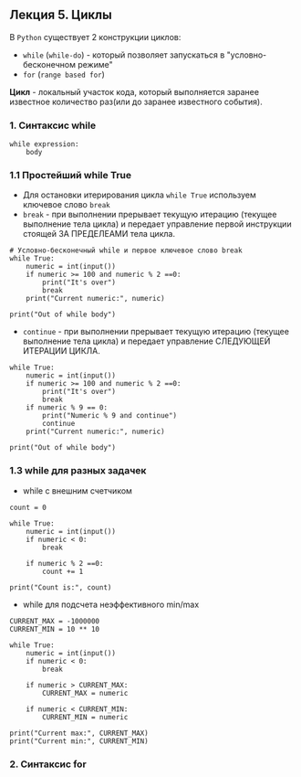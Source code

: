 ## Лекция 5. Циклы

В `Python` существует 2 конструкции циклов:
* `while` (`while-do`) - который позволяет запускаться в "условно-бесконечном режиме"
* `for` (`range based for`)

**Цикл** - локальный участок кода, который выполняется заранее известное количество раз(или до заранее известного события).

### 1. Синтаксис while
```
while expression:
    body
```

### 1.1 Простейший while True
* Для остановки итерирования цикла `while True` используем ключевое слово `break`
* `break` - при выполнении прерывает текущую итерацию (текущее выполнение тела цикла) и передает управление первой инструкции стоящей ЗА ПРЕДЕЛЕАМИ тела цикла.
```
# Условно-бесконечный while и первое ключевое слово break
while True:
    numeric = int(input())
    if numeric >= 100 and numeric % 2 ==0:
        print("It's over")
        break
    print("Current numeric:", numeric)

print("Out of while body")
```

* `continue` - при выполнении прерывает текущую итерацию (текущее выполнение тела цикла) и передает управление СЛЕДУЮЩЕЙ ИТЕРАЦИИ ЦИКЛА.
```
while True:
    numeric = int(input())
    if numeric >= 100 and numeric % 2 ==0:
        print("It's over")
        break
    if numeric % 9 == 0:
        print("Numeric % 9 and continue")
        continue
    print("Current numeric:", numeric)

print("Out of while body")
```

### 1.3 while для разных задачек
* while с внешним счетчиком
```
count = 0

while True:
    numeric = int(input())
    if numeric < 0:
        break

    if numeric % 2 ==0:
        count += 1

print("Count is:", count)
```

* while для подсчета неэффективного min/max
```
CURRENT_MAX = -1000000
CURRENT_MIN = 10 ** 10

while True:
    numeric = int(input())
    if numeric < 0:
        break

    if numeric > CURRENT_MAX:
        CURRENT_MAX = numeric

    if numeric < CURRENT_MIN:
        CURRENT_MIN = numeric

print("Current max:", CURRENT_MAX)
print("Current min:", CURRENT_MIN)
```

### 2. Синтаксис for

